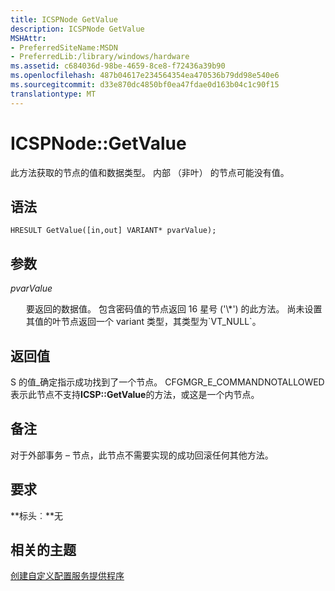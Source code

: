 ```yaml
---
title: ICSPNode GetValue
description: ICSPNode GetValue
MSHAttr:
- PreferredSiteName:MSDN
- PreferredLib:/library/windows/hardware
ms.assetid: c684036d-98be-4659-8ce8-f72436a39b90
ms.openlocfilehash: 487b04617e234564354ea470536b79dd98e540e6
ms.sourcegitcommit: d33e870dc4850bf0ea47fdae0d163b04c1c90f15
translationtype: MT
---
```

# <a name="icspnodegetvalue"></a>ICSPNode::GetValue

此方法获取的节点的值和数据类型。 内部 （非叶） 的节点可能没有值。

## <a name="syntax"></a>语法

``` syntax
HRESULT GetValue([in,out] VARIANT* pvarValue);
```

## <a name="parameters"></a>参数

<a href="" id="pvarvalue"></a>*pvarValue*  
<p style="margin-left: 25px">要返回的数据值。 包含密码值的节点返回 16 星号 ('\*') 的此方法。 尚未设置其值的叶节点返回一个 variant 类型，其类型为`VT_NULL`。
</p>

## <a name="return-value"></a>返回值

S 的值\_确定指示成功找到了一个节点。 CFGMGR\_E\_COMMANDNOTALLOWED 表示此节点不支持**ICSP::GetValue**的方法，或这是一个内节点。

## <a name="remarks"></a>备注

对于外部事务 – 节点，此节点不需要实现的成功回滚任何其他方法。

## <a name="requirements"></a>要求

**标头︰**无

## <a name="related-topics"></a>相关的主题

[创建自定义配置服务提供程序](create-a-custom-configuration-service-provider.md)

 






